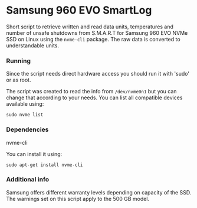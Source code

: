 Samsung 960 EVO SmartLog
===============
Short script to retrieve written and read data units, temperatures and number of unsafe shutdowns from S.M.A.R.T for Samsung 960 EVO NVMe SSD on Linux using the `nvme-cli` package. The raw data is converted to understandable units.

### Running

Since the script needs direct hardware access you should run it with 'sudo' or as root.

The script was created to read the info from `/dev/nvme0n1` but you can change that according to your needs. You can list all compatible devices available using:

`sudo nvme list`

### Dependencies

nvme-cli

You can install it using:

`sudo apt-get install nvme-cli`

### Additional info

Samsung offers different warranty levels depending on capacity of the SSD. The warnings set on this script apply to the 500 GB model. 
